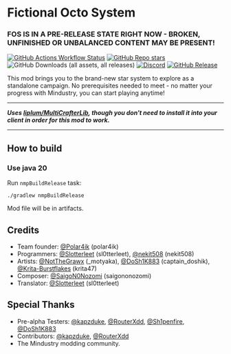 # Fictional Octo System
### FOS IS IN A PRE-RELEASE STATE RIGHT NOW - BROKEN, UNFINISHED OR UNBALANCED CONTENT MAY BE PRESENT!

[![GitHub Actions Workflow Status](https://img.shields.io/github/actions/workflow/status/TeamOct/fos/workflow-build.yml?style=for-the-badge)](https://github.com/TeamOct/fictional-octo-system/actions)
[![GitHub Repo stars](https://img.shields.io/github/stars/TeamOct/fos?style=for-the-badge)](https://github.com/TeamOct/fictional-octo-system/stargazers)
![GitHub Downloads (all assets, all releases)](https://img.shields.io/github/downloads/teamoct/fos/total?style=for-the-badge)
[![Discord](https://img.shields.io/discord/833695554767683656?label=Team%20Oct%20Discord&style=for-the-badge)](https://discord.gg/F9j8WvU4Bv)
[![GitHub Release](https://img.shields.io/github/v/release/teamoct/fos?style=for-the-badge)](https://github.com/teamoct/fos/releases/latest)



This mod brings you to the brand-new star system to explore as a standalone campaign. No prerequisites needed to meet - no matter your progress with Mindustry, you can start playing anytime!

---
***Uses [liplum/MultiCrafterLib](https://github.com/liplum/MultiCrafterLib), though you don't need to install it into your client in order for this mod to work.***

---

## How to build
### Use java 20
Run `nmpBuildRelease` task:

```shell
./gradlew nmpBuildRelease
```

Mod file will be in artifacts.


## Credits
- Team founder: [@Polar4ik](https://github.com/Polar4ik) (polar4ik)
- Programmers: [@Slotterleet](https://github.com/Slotterleet) (sl0tterleet), [@nekit508](https://github.com/nekit508) (nekit508)
- Artists: [@NotTheGrawx](https://github.com/NotTheGrawx) (_motyaka), [@DoSh1K883](https://github.com/DoSh1K883) (captain_doshik), [@Krita-Burstflakes](https://github.com/Krita-Burstflakes) (krita47)
- Composer: [@SaigoN0Nozomi](https://github.com/SaigoN0Nozomi) (saigononozomi)
- Translator: [@Slotterleet](https://github.com/Slotterleet) (sl0tterleet)

## Special Thanks
- Pre-alpha Testers: [@kapzduke](https://github.com/kapzduke), [@RouterXdd](https://github.com/RouterXdd), [@Sh1penfire](https://github.com/Sh1penfire), [@DoSh1K883](https://github.com/DoSh1K883)
- Contributors: [@kapzduke](https://github.com/kapzduke), [@RouterXdd](https://github.com/RouterXdd)
- The Mindustry modding community.


